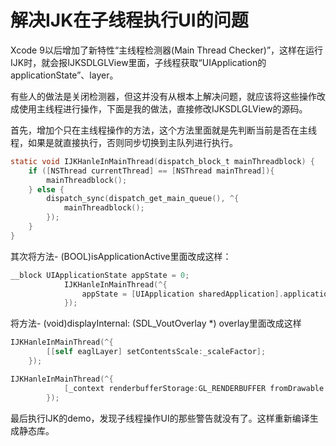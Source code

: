 # 解决IJK在子线程执行UI的问题

Xcode 9以后增加了新特性“主线程检测器(Main Thread Checker)”，这样在运行IJK时，就会报IJKSDLGLView里面，子线程获取“UIApplication的applicationState”、layer。

有些人的做法是关闭检测器，但这并没有从根本上解决问题，就应该将这些操作改成使用主线程进行操作，下面是我的做法，直接修改IJKSDLGLView的源码。

首先，增加个只在主线程操作的方法，这个方法里面就是先判断当前是否在主线程，如果是就直接执行，否则同步切换到主队列进行执行。

```objective-c
static void IJKHanleInMainThread(dispatch_block_t mainThreadblock) {
    if ([NSThread currentThread] == [NSThread mainThread]){
        mainThreadblock();
    } else {
        dispatch_sync(dispatch_get_main_queue(), ^{
            mainThreadblock();
        });
    }
}
```

其次将方法- (BOOL)isApplicationActive里面改成这样：

```objective-c
__block UIApplicationState appState = 0;
            IJKHanleInMainThread(^{
                appState = [UIApplication sharedApplication].applicationState;
            });
```

将方法- (void)displayInternal: (SDL_VoutOverlay *) overlay里面改成这样

```objective-c
IJKHanleInMainThread(^{
        [[self eaglLayer] setContentsScale:_scaleFactor];
    });
```

```objective-c
IJKHanleInMainThread(^{
            [_context renderbufferStorage:GL_RENDERBUFFER fromDrawable:(CAEAGLLayer*)self.layer];
        });
```

最后执行IJK的demo，发现子线程操作UI的那些警告就没有了。这样重新编译生成静态库。

